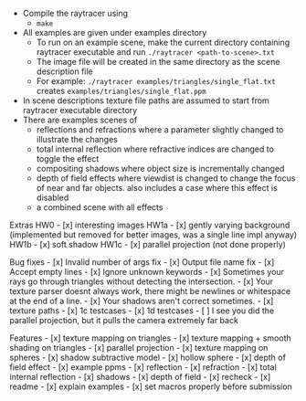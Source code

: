 * Compile the raytracer using
  * `make`
* All examples are given under examples directory
    * To run on an example scene, make the current directory containing raytracer executable and run `./raytracer <path-to-scene>.txt`
    * The image file will be created in the same directory as the scene description file
    * For example: `./raytracer examples/triangles/single_flat.txt` creates `examples/triangles/single_flat.ppm`
* In scene descriptions texture file paths are assumed to start from raytracer executable directory
* There are examples scenes of
    * reflections and refractions where a parameter slightly changed to illustrate the changes
    * total internal reflection where refractive indices are changed to toggle the effect
    * compositing shadows where object size is incrementally changed
    * depth of field effects where viewdist is changed to change the focus of near and far objects. also includes a case where this effect is disabled
    * a combined scene with all effects

Extras
    HW0
    - [x] interesting images
    HW1a
    - [x] gently varying background (implemented but removed for better images, was a single line impl anyway)
    HW1b
    - [x] soft shadow
    HW1c
    - [x] parallel projection (not done properly)

Bug fixes
    - [x] Invalid number of args fix
    - [x] Output file name fix
    - [x] Accept empty lines
    - [x] Ignore unknown keywords
    - [x] Sometimes your rays go through triangles without detecting the intersection.
    - [x] Your texture parser doesnt always work, there might be newlines or whitespace at the end of a line.
    - [x] Your shadows aren't correct sometimes.
    - [x] texture paths
    - [x] 1c testcases
    - [x] 1d testcases
    - [ ] I see you did the parallel projection, but it pulls the camera extremely far back

Features
    - [x] texture mapping on triangles
    - [x] texture mapping + smooth shading on triangles
    - [x] parallel projection
    - [x] texture mapping on spheres
    - [x] shadow subtractive model
    - [x] hollow sphere
    - [x] depth of field effect
    - [x] example ppms
        - [x] reflection
        - [x] refraction
        - [x] total internal reflection
        - [x] shadows
        - [x] depth of field
        - [x] recheck
    - [x] readme
        - [x] explain examples
    - [x] set macros properly before submission

